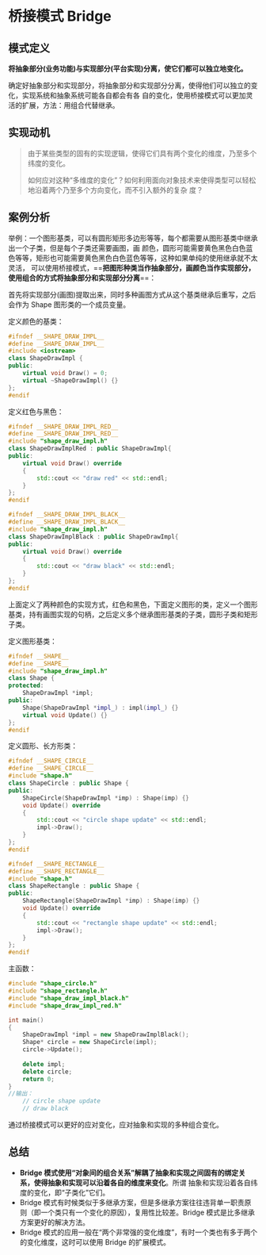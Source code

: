 # 桥接模式 Bridge

## 模式定义

**将抽象部分(业务功能)与实现部分(平台实现)分离，使它们都可以独立地变化。**

确定好抽象部分和实现部分，将抽象部分和实现部分分离，使得他们可以独立的变化，实现系统和抽象系统可能各自都会有各
自的变化，使用桥接模式可以更加灵活的扩展，方法：用组合代替继承。

## 实现动机

> 由于某些类型的固有的实现逻辑，使得它们具有两个变化的维度，乃至多个纬度的变化。
>
> 如何应对这种“多维度的变化”？如何利用面向对象技术来使得类型可以轻松地沿着两个乃至多个方向变化，而不引入额外的复杂
> 度？

## 案例分析

举例：一个图形基类，可以有圆形矩形多边形等等，每个都需要从图形基类中继承出一个子类，但是每个子类还需要画图，画
颜色，圆形可能需要黄色黑色白色蓝色等等，矩形也可能需要黄色黑色白色蓝色等等，这种如果单纯的使用继承就不太灵活，
可以使用桥接模式，==**把图形种类当作抽象部分，画颜色当作实现部分，使用组合的方式将抽象部分和实现部分分离**==：

首先将实现部分(画图)提取出来，同时多种画图方式从这个基类继承后重写，之后会作为 Shape 图形类的一个成员变量。

定义颜色的基类：

```cpp
#ifndef __SHAPE_DRAW_IMPL__
#define __SHAPE_DRAW_IMPL__
#include <iostream>
class ShapeDrawImpl {
public:
	virtual void Draw() = 0;
	virtual ~ShapeDrawImpl() {}
};
#endif
```

定义红色与黑色：

```cpp
#ifndef __SHAPE_DRAW_IMPL_RED__
#define __SHAPE_DRAW_IMPL_RED__
#include "shape_draw_impl.h"
class ShapeDrawImplRed : public ShapeDrawImpl{
public:
	virtual void Draw() override 
    {
		std::cout << "draw red" << std::endl;
	}
};
#endif
```

```cpp
#ifndef __SHAPE_DRAW_IMPL_BLACK__
#define __SHAPE_DRAW_IMPL_BLACK__
#include "shape_draw_impl.h"
class ShapeDrawImplBlack : public ShapeDrawImpl{
public:
	virtual void Draw() override 
    {
		std::cout << "draw black" << std::endl;
	}
};
#endif
```

上面定义了两种颜色的实现方式，红色和黑色，下面定义图形的类，定义一个图形基类，持有画图实现的句柄，之后定义多个继承图形基类的子类，圆形子类和矩形子类。

定义图形基类：

```cpp
#ifndef __SHAPE__
#define __SHAPE__
#include "shape_draw_impl.h"
class Shape {
protected:
	ShapeDrawImpl *impl;
public:
    Shape(ShapeDrawImpl *impl_) : impl(impl_) {}
	virtual void Update() {}	
};
#endif
```

定义圆形、长方形类：

```cpp
#ifndef __SHAPE_CIRCLE__
#define __SHAPE_CIRCLE__
#include "shape.h"
class ShapeCircle : public Shape {
public:
    ShapeCircle(ShapeDrawImpl *imp) : Shape(imp) {}
	void Update() override 
    {
		std::cout << "circle shape update" << std::endl;
		impl->Draw();
	}
};
#endif
```

```cpp
#ifndef __SHAPE_RECTANGLE__
#define __SHAPE_RECTANGLE__
#include "shape.h"
class ShapeRectangle : public Shape {
public:
    ShapeRectangle(ShapeDrawImpl *imp) : Shape(imp) {}
	void Update() override 
	{
		std::cout << "rectangle shape update" << std::endl;
		impl->Draw();
	}
};
#endif
```

主函数：

```cpp
#include "shape_circle.h"
#include "shape_rectangle.h"
#include "shape_draw_impl_black.h"
#include "shape_draw_impl_red.h"

int main() 
{
	ShapeDrawImpl *impl = new ShapeDrawImplBlack();
	Shape* circle = new ShapeCircle(impl);
	circle->Update();
    
	delete impl;
	delete circle;
	return 0;
}
//输出：
	// circle shape update
	// draw black
```

通过桥接模式可以更好的应对变化，应对抽象和实现的多种组合变化。

## 总结

- **Bridge 模式使用“对象间的组合关系”解耦了抽象和实现之间固有的绑定关系，使得抽象和实现可以沿着各自的维度来变化**。所谓
  抽象和实现沿着各自纬度的变化，即“子类化”它们。
- Bridge 模式有时候类似于多继承方案，但是多继承方案往往违背单一职责原则（即一个类只有一个变化的原因），复用性比较差。Bridge 模式是比多继承方案更好的解决方法。
- Bridge 模式的应用一般在“两个非常强的变化维度”，有时一个类也有多于两个的变化维度，这时可以使用 Bridge 的扩展模式。